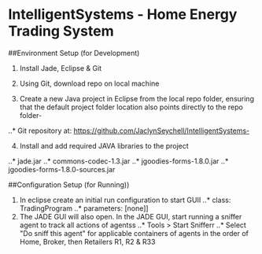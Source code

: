 # IntelligentSystems - Home Energy Trading System 


##Environment Setup (for Development)

1. Install Jade, Eclipse & Git

2. Using Git, download repo on local machine

3. Create a new Java project in Eclipse from the local repo folder, ensuring that the default project folder location also points directly to the repo folder-
..* Git repository at: https://github.com/JaclynSeychell/IntelligentSystems-

4. Install and add required JAVA libraries to the project

..* jade.jar
..* commons-codec-1.3.jar
..* jgoodies-forms-1.8.0.jar
..* jgoodies-forms-1.8.0-sources.jar

##Configuration Setup (for Running))

1. In eclipse create an initial run configuration to start GUII
..* class: TradingProgram
..* parameters: [none]]
2. The JADE GUI will also open. In the JADE GUI, start running a sniffer agent to track all actions of agentss
..* Tools > Start Snifferr
..* Select "Do sniff this agent" for applicable containers of agents in the order of Home, Broker, then Retailers R1, R2 & R33
